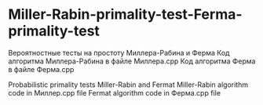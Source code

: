 # Miller-Rabin-primality-test-Ferma-primality-test
Вероятностные тесты на простоту Миллера-Рабина и Ферма
Код алгоритма Миллера-Рабина в файле Миллера.cpp
Код алгоритма Ферма в файле Ферма.cpp





Probabilistic primality tests Miller-Rabin and Fermat
Miller-Rabin algorithm code in Миллер.cpp file
Fermat algorithm code in Ферма.cpp file
